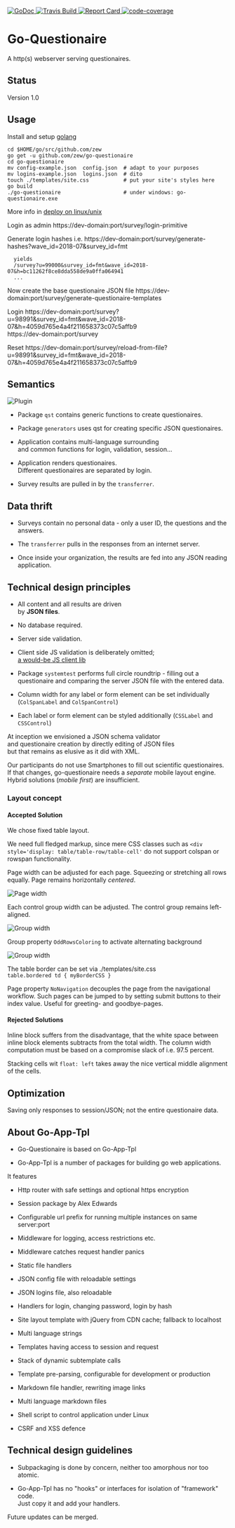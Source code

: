  
 
[ ![GoDoc](http://godoc.org/github.com/zew/go-questionaire?status.svg)          ](https://godoc.org/github.com/zew/go-questionaire) [ ![Travis Build](https://travis-ci.org/zew/go-questionaire.svg?branch=master)  ](https://travis-ci.org/zew/go-questionaire) [ ![Report Card](https://goreportcard.com/badge/github.com/zew/go-questionaire) ](https://goreportcard.com/report/github.com/zew/go-questionaire) [ ![code-coverage](http://gocover.io/_badge/github.com/zew/go-questionaire) ](http://gocover.io/github.com/zew/go-questionaire) 


# Go-Questionaire 

A http(s) webserver serving questionaires.

## Status

Version 1.0

## Usage

Install and setup [golang](https://golang.org/doc/install)

    cd $HOME/go/src/github.com/zew
    go get -u github.com/zew/go-questionaire
    cd go-questionaire
    mv config-example.json  config.json  # adapt to your purposes
    mv logins-example.json  logins.json  # dito
    touch ./templates/site.css           # put your site's styles here
    go build
    ./go-questionaire                    # under windows: go-questionaire.exe

More info in [deploy on linux/unix](./static/doc/linux-instructions.md)


  Login as admin https://dev-domain:port/survey/login-primitive

  Generate login hashes i.e.  https://dev-domain:port/survey/generate-hashes?wave_id=2018-07&survey_id=fmt   
  
      yields
      /survey?u=99000&survey_id=fmt&wave_id=2018-07&h=bc11262f8ce8dda558de9a0ffa064941
      ...

Now create the base questionaire JSON file https://dev-domain:port/survey/generate-questionaire-templates

Login  https://dev-domain:port/survey?u=98991&survey_id=fmt&wave_id=2018-07&h=4059d765e4a4f211658373c07c5affb9   
  https://dev-domain:port/survey


Reset  https://dev-domain:port/survey/reload-from-file?u=98991&survey_id=fmt&wave_id=2018-07&h=4059d765e4a4f211658373c07c5affb9




## Semantics

![Plugin](./static/img/doc/app-and-questionaires.png)


* Package `qst` contains generic functions to create questionaires.

* Package `generators` uses qst for creating specific JSON questionaires.  

* Application contains multi-language surrounding  
and common functions for login, validation, session...

* Application renders questionaires.  
Different questionaires are separated by login.

* Survey results are pulled in by the `transferrer`. 

## Data thrift

* Surveys contain no personal data - only a user ID, the questions and the answers.

* The `transferrer` pulls in the responses from an internet server.

* Once inside your organization, the results are fed into any JSON reading application.


## Technical design principles

* All content and all results are driven  
by __JSON files__.

* No database required.

* Server side validation.

* Client side JS validation is deliberately omitted;  
   [a would-be JS client lib](http://www.javascript-coder.com/html-form/form-validation.phtml)


* Package `systemtest` performs full circle roundtrip - filling out a questionaire and comparing the 
server JSON file with the entered data.

* Column width for any label or form element can be set individually (`ColSpanLabel` and `ColSpanControl`)

* Each label or form element can be styled additionally (`CSSLabel` and `CSSControl`)


At inception we envisioned a JSON schema validator  
and questionaire creation by directly editing of JSON files  
but that remains as elusive as it did with XML.

Our participants do not use Smartphones to fill out
scientific questionaires.  
If that changes, go-questionaire needs a _separate_ mobile layout engine. 
Hybrid solutions (_mobile first_) are insufficient.


### Layout concept

#### Accepted Solution

We chose fixed table layout.

We need full fledged markup, since mere CSS classes such as `<div style='display: table/table-row/table-cell'` do not support colspan or rowspan functionality. 

Page width can be adjusted for each page. 
Squeezing or stretching all rows equally.
Page remains horizontally _centered_.

![Page width](./static/img/doc/page-width.png)

Each control group width can be adjusted.
The control group remains left-aligned.

![Group width](./static/img/doc/group-width.png)

Group property `OddRowsColoring` to activate alternating background

![Group width](./static/img/doc/odd-rows-coloring.png)

The table border can be set via ./templates/site.css  
`table.bordered td { myBorderCSS }`

Page property `NoNavigation` decouples the page from the
navigational workflow. 
Such pages can be jumped to by setting submit buttons to their index value.
Useful for greeting- and goodbye-pages.


#### Rejected Solutions

Inline block suffers from the disadvantage, that 
the white space between inline block elements subtracts from the total width.
The column width computation must be based on a compromise slack of i.e. 97.5 percent.

Stacking cells wit `float: left` takes away the nice vertical middle alignment of the cells.

## Optimization

Saving only responses to session/JSON; not the entire questionaire data.


## About Go-App-Tpl

* Go-Questionaire is based on Go-App-Tpl

* Go-App-Tpl is a number of packages for building go web applications.  


It features

  * Http router with safe settings and optional https encryption

  * Session package by Alex Edwards

  * Configurable url prefix for running multiple instances on same server:port

  * Middleware for logging, access restrictions etc.

  * Middleware catches request handler panics

  * Static file handlers
  
  * JSON config file with reloadable settings 

  * JSON logins file, also reloadable
  
  * Handlers for login, changing password, login by hash

  * Site layout template with jQuery from CDN cache; fallback to localhost 

  * Multi language strings

  * Templates having access to session and request

  * Stack of dynamic subtemplate calls 
  
  * Template pre-parsing, configurable for development or production

  * Markdown file handler, rewriting image links 
  
  * Multi language markdown files
  
  * Shell script to control application under Linux

  * CSRF and XSS defence

  

## Technical design guidelines

* Subpackaging is done by concern, neither too amorphous nor too atomic. 

* Go-App-Tpl has no "hooks" or interfaces for isolation of "framework" code.  
Just copy it and add your handlers. 

Future updates can be merged.


